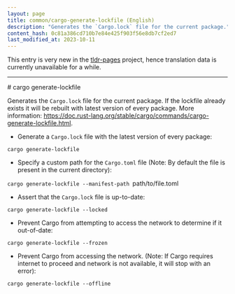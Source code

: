 ```yaml
---
layout: page
title: common/cargo-generate-lockfile (English)
description: "Generates the `Cargo.lock` file for the current package."
content_hash: 0c81a386cd710b7e84e425f903f56e8db7cf2ed7
last_modified_at: 2023-10-11
---
```


This entry is very new in the [tldr-pages](https://github.com/tldr-pages/tldr) project, hence translation data is currently unavailable for a while.

<hr># cargo generate-lockfile

Generates the `Cargo.lock` file for the current package.
If the lockfile already exists it will be rebuilt with latest version of every package.
More information: <https://doc.rust-lang.org/stable/cargo/commands/cargo-generate-lockfile.html>.

- Generate a `Cargo.lock` file with the latest version of every package:

`cargo generate-lockfile`

- Specify a custom path for the `Cargo.toml` file (Note: By default the file is present in the current directory):

`cargo generate-lockfile --manifest-path `<span class="tldr-var badge badge-pill bg-dark-lm bg-white-dm text-white-lm text-dark-dm font-weight-bold">path/to/file.toml</span>

- Assert that the `Cargo.lock` file is up-to-date:

`cargo generate-lockfile --locked`

- Prevent Cargo from attempting to access the network to determine if it out-of-date:

`cargo generate-lockfile --frozen`

- Prevent Cargo from accessing the network. (Note: If Cargo requires internet to proceed and network is not available, it will stop with an error):

`cargo generate-lockfile --offline`
